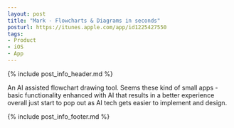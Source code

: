 ```yaml
---
layout: post
title: "Mark - Flowcharts & Diagrams in seconds"
posturl: https://itunes.apple.com/app/id1225427550
tags:
- Product
- iOS
- App
---
```


{% include post_info_header.md %}

An AI assisted flowchart drawing tool. Seems these kind of small apps - basic functionality enhanced with AI that results in a better experience overall just start to pop out as AI tech gets easier to implement and design.

<!--more-->
{% include post_info_footer.md %}
